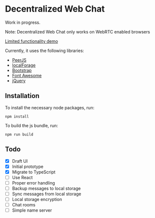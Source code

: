 # Decentralized Web Chat

Work in progress.

Note: Decentralized Web Chat only works on WebRTC enabled browsers

[Limited functionality demo](https://darenliang.github.io/decentralized-chat/dist/index)

Currently, it uses the following libraries:

- [PeerJS](https://peerjs.com)
- [localForage](https://localforage.github.io/localForage/)
- [Bootstrap](https://getbootstrap.com)
- [Font Awesome](https://fontawesome.com)
- [jQuery](https://jquery.com)

## Installation

To install the necessary node packages, run:

```
npm install
```

To build the js bundle, run:

```
npm run build
```

## Todo

- [x] Draft UI
- [x] Initial prototype
- [x] Migrate to TypeScript
- [ ] Use React
- [ ] Proper error handling
- [ ] Backup messages to local storage
- [ ] Sync messages from local storage
- [ ] Local storage encryption
- [ ] Chat rooms
- [ ] Simple name server
